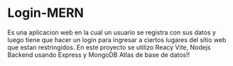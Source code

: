 # Login-MERN

Es una aplicacion web en la cual un usuario se registra con sus datos y luego tiene que hacer un login para ingresar a ciertos lugares del sitio web que estan restringidos.
En este proyecto se utilizo Reacy Vite, Nodejs Backend usando Express y MongoDB Atlas de base de datos!!

